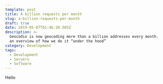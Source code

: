 ```yaml
---
template: post
title: A billion requests per month
slug: a-billion-requests-per-month
draft: true
date: 2019-05-07T01:46:20.565Z
description: >-
  Geocodio is now geocoding more than a billion addresses every month. This is
  an overview of how we do it “under the hood”
category: Development
tags:
  - Development
  - Servers
  - Software
---
```

Hello

